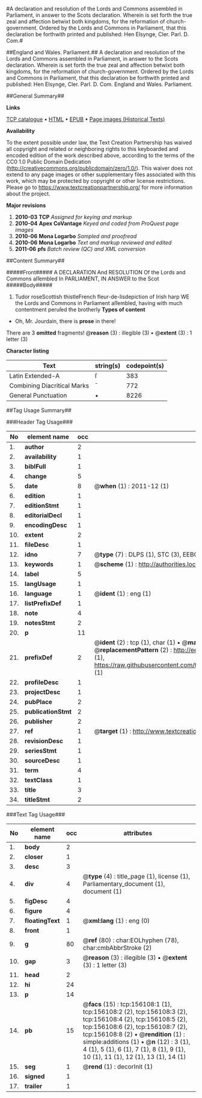 #A declaration and resolution of the Lords and Commons assembled in Parliament, in answer to the Scots declaration. Wherein is set forth the true zeal and affection betwixt both kingdoms, for the reformation of church-government. Ordered by the Lords and Commons in Parliament, that this declaration be forthwith printed and published: Hen Elsynge, Cler. Parl. D. Com.#

##England and Wales. Parliament.##
A declaration and resolution of the Lords and Commons assembled in Parliament, in answer to the Scots declaration. Wherein is set forth the true zeal and affection betwixt both kingdoms, for the reformation of church-government. Ordered by the Lords and Commons in Parliament, that this declaration be forthwith printed and published: Hen Elsynge, Cler. Parl. D. Com.
England and Wales. Parliament.

##General Summary##

**Links**

[TCP catalogue](http://www.ota.ox.ac.uk/tcp/)  • 
[HTML](http://tei.it.ox.ac.uk/tcp/Texts-HTML/free/A82/A82602.html)  • 
[EPUB](http://tei.it.ox.ac.uk/tcp/Texts-EPUB/free/A82/A82602.epub) • 
[Page images (Historical Texts)](https://historicaltexts.jisc.ac.uk/eebo-99859034e)

**Availability**

To the extent possible under law, the Text Creation Partnership has waived all copyright and related or neighboring rights to this keyboarded and encoded edition of the work described above, according to the terms of the CC0 1.0 Public Domain Dedication (http://creativecommons.org/publicdomain/zero/1.0/). This waiver does not extend to any page images or other supplementary files associated with this work, which may be protected by copyright or other license restrictions. Please go to https://www.textcreationpartnership.org/ for more information about the project.

**Major revisions**

1. __2010-03__ __TCP__ *Assigned for keying and markup*
1. __2010-04__ __Apex CoVantage__ *Keyed and coded from ProQuest page images*
1. __2010-06__ __Mona Logarbo__ *Sampled and proofread*
1. __2010-06__ __Mona Logarbo__ *Text and markup reviewed and edited*
1. __2011-06__ __pfs__ *Batch review (QC) and XML conversion*

##Content Summary##

#####Front#####
A DECLARATION And RESOLUTION Of the Lords and Commons aſſembled In PARLIAMENT, IN ANSWER to the Scot
#####Body#####

1. Tudor roseScottish thistleFrench fleur-de-lisdepiction of Irish harp
WE the Lords and Commons in Parliament aſſembled, having with much contentment peruſed the brotherly
**Types of content**

  * Oh, Mr. Jourdain, there is **prose** in there!

There are 3 **omitted** fragments! 
 @__reason__ (3) : illegible (3)  •  @__extent__ (3) : 1 letter (3)

**Character listing**


|Text|string(s)|codepoint(s)|
|---|---|---|
|Latin Extended-A|ſ|383|
|Combining             Diacritical Marks|̄|772|
|General Punctuation|•|8226|

##Tag Usage Summary##

###Header Tag Usage###

|No|element name|occ|attributes|
|---|---|---|---|
|1.|__author__|2||
|2.|__availability__|1||
|3.|__biblFull__|1||
|4.|__change__|5||
|5.|__date__|8| @__when__ (1) : 2011-12 (1)|
|6.|__edition__|1||
|7.|__editionStmt__|1||
|8.|__editorialDecl__|1||
|9.|__encodingDesc__|1||
|10.|__extent__|2||
|11.|__fileDesc__|1||
|12.|__idno__|7| @__type__ (7) : DLPS (1), STC (3), EEBO-CITATION (1), PROQUEST (1), VID (1)|
|13.|__keywords__|1| @__scheme__ (1) : http://authorities.loc.gov/ (1)|
|14.|__label__|5||
|15.|__langUsage__|1||
|16.|__language__|1| @__ident__ (1) : eng (1)|
|17.|__listPrefixDef__|1||
|18.|__note__|4||
|19.|__notesStmt__|2||
|20.|__p__|11||
|21.|__prefixDef__|2| @__ident__ (2) : tcp (1), char (1)  •  @__matchPattern__ (2) : ([0-9\-]+):([0-9IVX]+) (1), (.+) (1)  •  @__replacementPattern__ (2) : http://eebo.chadwyck.com/downloadtiff?vid=$1&page=$2 (1), https://raw.githubusercontent.com/textcreationpartnership/Texts/master/tcpchars.xml#$1 (1)|
|22.|__profileDesc__|1||
|23.|__projectDesc__|1||
|24.|__pubPlace__|2||
|25.|__publicationStmt__|2||
|26.|__publisher__|2||
|27.|__ref__|1| @__target__ (1) : http://www.textcreationpartnership.org/docs/. (1)|
|28.|__revisionDesc__|1||
|29.|__seriesStmt__|1||
|30.|__sourceDesc__|1||
|31.|__term__|4||
|32.|__textClass__|1||
|33.|__title__|3||
|34.|__titleStmt__|2||


###Text Tag Usage###

|No|element name|occ|attributes|
|---|---|---|---|
|1.|__body__|2||
|2.|__closer__|1||
|3.|__desc__|3||
|4.|__div__|4| @__type__ (4) : title_page (1), license (1), Parliamentary_document (1), document (1)|
|5.|__figDesc__|4||
|6.|__figure__|4||
|7.|__floatingText__|1| @__xml:lang__ (1) : eng (0)|
|8.|__front__|1||
|9.|__g__|80| @__ref__ (80) : char:EOLhyphen (78), char:cmbAbbrStroke (2)|
|10.|__gap__|3| @__reason__ (3) : illegible (3)  •  @__extent__ (3) : 1 letter (3)|
|11.|__head__|2||
|12.|__hi__|24||
|13.|__p__|14||
|14.|__pb__|15| @__facs__ (15) : tcp:156108:1 (1), tcp:156108:2 (2), tcp:156108:3 (2), tcp:156108:4 (2), tcp:156108:5 (2), tcp:156108:6 (2), tcp:156108:7 (2), tcp:156108:8 (2)  •  @__rendition__ (1) : simple:additions (1)  •  @__n__ (12) : 3 (1), 4 (1), 5 (1), 6 (1), 7 (1), 8 (1), 9 (1), 10 (1), 11 (1), 12 (1), 13 (1), 14 (1)|
|15.|__seg__|1| @__rend__ (1) : decorInit (1)|
|16.|__signed__|1||
|17.|__trailer__|1||
